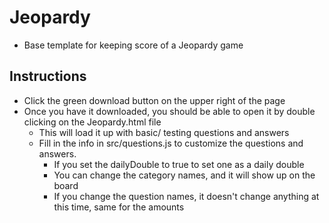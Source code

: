 # Jeopardy

* Base template for keeping score of a Jeopardy game

## Instructions

* Click the green download button on the upper right of the page
* Once you have it downloaded, you should be able to open it by double clicking on the Jeopardy.html file
  * This will load it up with basic/ testing questions and answers
  * Fill in the info in src/questions.js to customize the questions and answers.
    * If you set the dailyDouble to true to set one as a daily double
    * You can change the category names, and it will show up on the board
    * If you change the question names, it doesn't change anything at this time, same for the amounts
